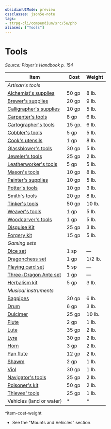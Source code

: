 ```yaml
---
obsidianUIMode: preview
cssclasses: json5e-note
tags:
- ttrpg-cli/compendium/src/5e/phb
aliases: ["Tools"]
---
```

# Tools
*Source: Player's Handbook p. 154* 

| Item | Cost | Weight |
|------|------|--------|
| *Artisan's tools* |  |  |
| [Alchemist's supplies](/CLI/items/alchemists-supplies.md) | 50 gp | 8 lb. |
| [Brewer's supplies](/CLI/items/brewers-supplies.md) | 20 gp | 9 lb. |
| [Calligrapher's supplies](/CLI/items/calligraphers-supplies.md) | 10 gp | 5 lb. |
| [Carpenter's tools](/CLI/items/carpenters-tools.md) | 8 gp | 6 lb. |
| [Cartographer's tools](/CLI/items/cartographers-tools.md) | 15 gp. | 6 lb. |
| [Cobbler's tools](/CLI/items/cobblers-tools.md) | 5 gp | 5 lb. |
| [Cook's utensils](/CLI/items/cooks-utensils.md) | 1 gp | 8 lb. |
| [Glassblower's tools](/CLI/items/glassblowers-tools.md) | 30 gp | 5 lb. |
| [Jeweler's tools](/CLI/items/jewelers-tools.md) | 25 gp | 2 lb. |
| [Leatherworker's tools](/CLI/items/leatherworkers-tools.md) | 5 gp | 5 lb. |
| [Mason's tools](/CLI/items/masons-tools.md) | 10 gp | 8 lb. |
| [Painter's supplies](/CLI/items/painters-supplies.md) | 10 gp | 5 lb. |
| [Potter's tools](/CLI/items/potters-tools.md) | 10 gp | 3 lb. |
| [Smith's tools](/CLI/items/smiths-tools.md) | 20 gp | 8 lb. |
| [Tinker's tools](/CLI/items/tinkers-tools.md) | 50 gp | 10 lb. |
| [Weaver's tools](/CLI/items/weavers-tools.md) | 1 gp | 5 lb. |
| [Woodcarver's tools](/CLI/items/woodcarvers-tools.md) | 1 gp | 5 lb. |
| [Disguise Kit](/CLI/items/disguise-kit.md) | 25 gp | 3 lb. |
| [Forgery kit](/CLI/items/forgery-kit.md) | 15 gp | 5 lb. |
| *Gaming sets* |  |  |
| [Dice set](/CLI/items/dice-set.md) | 1 sp | — |
| [Dragonchess set](/CLI/items/dragonchess-set.md) | 1 gp | 1/2 lb. |
| [Playing card set](/CLI/items/playing-card-set.md) | 5 sp | — |
| [Three-Dragon Ante set](/CLI/items/three-dragon-ante-set.md) | 1 gp | — |
| [Herbalism kit](/CLI/items/herbalism-kit.md) | 5 gp | 3 lb. |
| *Musical instruments* |  |  |
| [Bagpipes](/CLI/items/bagpipes.md) | 30 gp | 6 lb. |
| [Drum](/CLI/items/drum.md) | 6 gp | 3 lb. |
| [Dulcimer](/CLI/items/dulcimer.md) | 25 gp | 10 lb. |
| [Flute](/CLI/items/flute.md) | 2 gp | 1 lb. |
| [Lute](/CLI/items/lute.md) | 35 gp | 2 lb. |
| [Lyre](/CLI/items/lyre.md) | 30 gp | 2 lb. |
| [Horn](/CLI/items/horn.md) | 3 gp | 2 lb. |
| [Pan flute](/CLI/items/pan-flute.md) | 12 gp | 2 lb. |
| [Shawm](/CLI/items/shawm.md) | 2 gp | 1 lb. |
| [Viol](/CLI/items/viol.md) | 30 gp | 1 lb. |
| [Navigator's tools](/CLI/items/navigators-tools.md) | 25 gp | 2 lb. |
| [Poisoner's kit](/CLI/items/poisoners-kit.md) | 50 gp | 2 lb. |
| [Thieves' tools](/CLI/items/thieves-tools.md) | 25 gp | 1 lb. |
| Vehicles (land or water) | * | * |
^item-cost-weight

* See the "Mounts and Vehicles" section.
